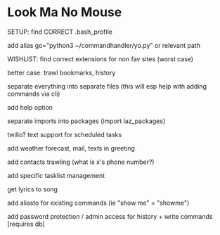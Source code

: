 # Look Ma No Mouse

SETUP:
find CORRECT .bash_profile

add alias go="python3 ~/commandhandler/yo.py" or relevant path

WISHLIST:
find correct extensions for non fav sites (worst case)

better case: trawl bookmarks, history

separate everything into separate files (this will esp help with adding commands via cli)

add help option

separate imports into packages (import laz_packages)

twilio? text support for scheduled tasks

add weather forecast, mail, texts in greeting

add contacts trawling (what is x's phone number?)

add specific tasklist management

get lyrics to song

add aliasto for existing commands (ie "show me" = "showme")

add password protection / admin access for history + write commands [requires db]

